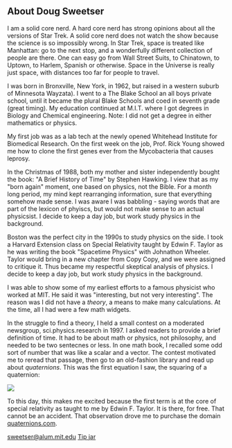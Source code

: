 ## About Doug Sweetser

I am a solid core nerd. A hard core nerd has strong opinions about all the versions of Star Trek. A solid core nerd does not watch the show because the science is so impossibly wrong. In Star Trek, space is treated like Manhattan: go to the next stop, and a wonderfully different collection of people are there. One can easy go from Wall Street Suits, to Chinatown, to Uptown, to Harlem, Spanish or otherwise. Space in the Universe is really just space, with distances too far for people to travel.

I was born in Bronxville, New York, in 1962, but raised in a western suburb of Minnesota Wayzata).  I went to a The Blake School an all boys private school, until it became the plural Blake Schools and coed in seventh grade (great timing). My education continued at M.I.T. where I got degrees in Biology and Chemical engineering.  Note: I did not get a degree in either mathematics or physics.

My first job was as a lab tech at the newly opened Whitehead Institute for Biomedical Research. On the first week on the job, Prof. Rick Young showed me how to clone the first genes ever from the Mycobacteria that causes leprosy.

In the Christmas of 1988, both my mother and sister independently bought the book: "A Brief History of Time" by Stephen Hawking. I view that as my "born again" moment, one based on physics, not the Bible. For a month long period, my mind kept rearranging information, sure that everything somehow made sense. I was aware I was babbling - saying words that are part of the lexicon of phyiscs, but would not make sense to an actual physicsist. I decide to keep a day job, but work study physics in the background.

Boston was the perfect city in the 1990s to study physics on the side. I took a Harvard Extension class on Special Relativity taught by Edwin F. Taylor as he was writing the book "Spacetime Physics" with Johnathon Wheeler. Taylor would bring in a new chapter from Copy Copy, and we were assigned to critique it. Thus became my respectful skeptical analysis of physics. I decide to keep a day job, but work study physics in the background.

I was able to show some of my earliest efforts to a famous physicist who worked at MIT.  He said it was "interesting, but not very interesting". The reason was I did not have a _theory_, a means to make many calculations. At the time, all I had were a few math widgets.

In the struggle to find a theory, I held a small contest on a moderated newsgroup, sci.physics.research in 1997.  I asked readers to provide a brief definition of time.  It had to be about math or physics, not philosophy, and needed to be two sentecnes or less. In one math book, I recalled some odd sort of number that was like a scalar and a vector. The contest motivated me to reread that passage, then go to an old-fashion library and read up about _quaternions_. This was the first equation I saw, the squaring of a quaternion:

![](http://mathurl.com/q2c4k68.png)

To this day, this makes me excited because the first term is at the core of special relativity as taught to me by Edwin F. Taylor. It is there, for free. That cannot be an accident. That observation drove me to purchase the domain [quaternions.com](http://quaternions.com).

sweetser@alum.mit.edu
[Tip jar](http://cash.me/$VisualPhysics)


